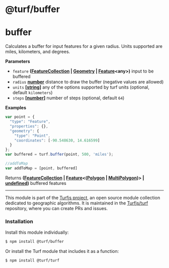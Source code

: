 # @turf/buffer

# buffer

Calculates a buffer for input features for a given radius. Units supported are miles, kilometers, and degrees.

**Parameters**

-   `feature` **([FeatureCollection](http://geojson.org/geojson-spec.html#feature-collection-objects) \| [Geometry](http://geojson.org/geojson-spec.html#geometry) \| [Feature](http://geojson.org/geojson-spec.html#feature-objects)&lt;any>)** input to be buffered
-   `radius` **[number](https://developer.mozilla.org/en-US/docs/Web/JavaScript/Reference/Global_Objects/Number)** distance to draw the buffer (negative values are allowed)
-   `units` **\[[string](https://developer.mozilla.org/en-US/docs/Web/JavaScript/Reference/Global_Objects/String)]** any of the options supported by turf units (optional, default `kilometers`)
-   `steps` **\[[number](https://developer.mozilla.org/en-US/docs/Web/JavaScript/Reference/Global_Objects/Number)]** number of steps (optional, default `64`)

**Examples**

```javascript
var point = {
  "type": "Feature",
  "properties": {},
  "geometry": {
    "type": "Point",
    "coordinates": [-90.548630, 14.616599]
  }
};
var buffered = turf.buffer(point, 500, 'miles');

//addToMap
var addToMap = [point, buffered]
```

Returns **([FeatureCollection](http://geojson.org/geojson-spec.html#feature-collection-objects) \| [Feature](http://geojson.org/geojson-spec.html#feature-objects)&lt;([Polygon](http://geojson.org/geojson-spec.html#polygon) \| [MultiPolygon](http://geojson.org/geojson-spec.html#multipolygon))> | [undefined](https://developer.mozilla.org/en-US/docs/Web/JavaScript/Reference/Global_Objects/undefined))** buffered features

<!-- This file is automatically generated. Please don't edit it directly:
if you find an error, edit the source file (likely index.js), and re-run
./scripts/generate-readmes in the turf project. -->

---

This module is part of the [Turfjs project](http://turfjs.org/), an open source
module collection dedicated to geographic algorithms. It is maintained in the
[Turfjs/turf](https://github.com/Turfjs/turf) repository, where you can create
PRs and issues.

### Installation

Install this module individually:

```sh
$ npm install @turf/buffer
```

Or install the Turf module that includes it as a function:

```sh
$ npm install @turf/turf
```
